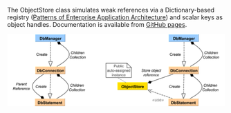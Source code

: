 The ObjectStore class simulates weak references via a Dictionary-based registry ([Patterns of Enterprise Application Architecture](https://books.google.com/books?id=FyWZt5DdvFkC)) and scalar keys as object handles. Documentation is available from [GitHub pages](https://pchemguy.github.io/ObjectStore/).

![](https://github.com/pchemguy/ObjectStore/raw/develop/Assets/Diagrams/CircularReferenceCombi.png)
